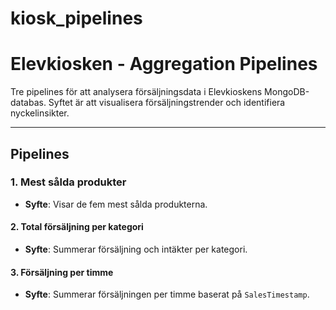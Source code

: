 # kiosk_pipelines
# **Elevkiosken - Aggregation Pipelines**

Tre pipelines för att analysera försäljningsdata i Elevkioskens MongoDB-databas. Syftet är att visualisera försäljningstrender och identifiera nyckelinsikter.

---

## **Pipelines**

### **1. Mest sålda produkter**
- **Syfte**: Visar de fem mest sålda produkterna.

#### **2. Total försäljning per kategori**
- **Syfte**: Summerar försäljning och intäkter per kategori.

#### **3. Försäljning per timme**
- **Syfte**: Summerar försäljningen per timme baserat på `SalesTimestamp`.